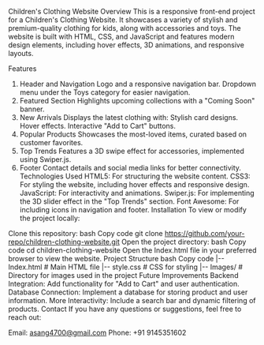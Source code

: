 Children's Clothing Website
Overview
This is a responsive front-end project for a Children's Clothing Website. It showcases a variety of stylish and premium-quality clothing for kids, along with accessories and toys. The website is built with HTML, CSS, and JavaScript and features modern design elements, including hover effects, 3D animations, and responsive layouts.

Features
1. Header and Navigation
Logo and a responsive navigation bar.
Dropdown menu under the Toys category for easier navigation.
2. Featured Section
Highlights upcoming collections with a "Coming Soon" banner.
3. New Arrivals
Displays the latest clothing with:
Stylish card designs.
Hover effects.
Interactive "Add to Cart" buttons.
4. Popular Products
Showcases the most-loved items, curated based on customer favorites.
5. Top Trends
Features a 3D swipe effect for accessories, implemented using Swiper.js.
6. Footer
Contact details and social media links for better connectivity.
Technologies Used
HTML5: For structuring the website content.
CSS3: For styling the website, including hover effects and responsive design.
JavaScript: For interactivity and animations.
Swiper.js: For implementing the 3D slider effect in the "Top Trends" section.
Font Awesome: For including icons in navigation and footer.
Installation
To view or modify the project locally:

Clone this repository:
bash
Copy code
git clone https://github.com/your-repo/children-clothing-website.git
Open the project directory:
bash
Copy code
cd children-clothing-website
Open the Index.html file in your preferred browser to view the website.
Project Structure
bash
Copy code
|-- Index.html          # Main HTML file
|-- style.css           # CSS for styling
|-- Images/             # Directory for images used in the project
Future Improvements
Backend Integration: Add functionality for "Add to Cart" and user authentication.
Database Connection: Implement a database for storing product and user information.
More Interactivity: Include a search bar and dynamic filtering of products.
Contact
If you have any questions or suggestions, feel free to reach out:

Email: asang4700@gmail.com
Phone: +91 9145351602
